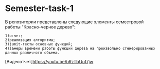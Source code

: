# Semester-task-1
В репозитории представлены следующие элементы семестровой работы "Красно-черное дерево":
```
1)отчет;
2)реализация алгоритма;
3)junit-тесты основных функций;
4)замеры времени работы функций дерева на произвольно сгенерированных данных различного объема.
```
[Видеоотчет]https://youtu.be/bRzTbUuf7jw

